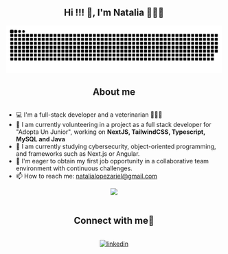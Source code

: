 
<section id="user-content-toc">
  <div align="center">
  <h1 style="display: inline-block"> Hi !!! 👋, I'm Natalia 👩🏻‍💻</h1>
  </div>
</section>

<section align="center">
  <img  src="https://github.com/1999AZZAR/1999AZZAR/blob/readme/resources/img/grid-snake.svg"
       alt="snake" /></a>
</section>

<section id="user-content-toc">
  <div align="center">
   <h2 style="display: inline-block">About me</h2>
  </div>
</section>

- 💻 I'm a full-stack developer and a veterinarian 👩🏻‍⚕️
- 🔭 I am currently volunteering in a project as a full stack developer for "Adopta Un Junior", working on **NextJS, TailwindCSS, Typescript, MySQL and Java**
- 🌱 I am currently studying cybersecurity, object-oriented programming, and frameworks such as Next.js or Angular.
- 🚀 I'm eager to obtain my first job opportunity in a collaborative team environment with continuous challenges.
- 📫 How to reach me: natalialopezariel@gmail.com


<p align="center">
  <a href="https://skillicons.dev">
    <img src="https://skillicons.dev/icons?i=html,js,css,sass,tailwind,ts,react,nextjs,nodejs,express,git,github,mongodb,mysql,&perline=14" />
  </a>
</p>

<div id="user-content-toc">
  <div align="center">
  <h2 style="display: inline-block">Connect with me🤝</h2>
  </div>
</div>
<p align="center">
<a href="https://www.linkedin.com/in/natalialopezariel" target="blank"><img align="center" src="https://user-images.githubusercontent.com/88904952/234979284-68c11d7f-1acc-4f0c-ac78-044e1037d7b0.png" alt="linkedin" height="50" width="50" /></a>
</p>

